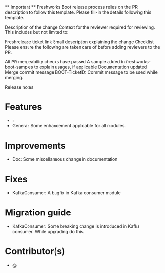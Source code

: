 ** Important **
Freshworks Boot release process relies on the PR description to follow this template. Please fill-in the details following this template.

Description of the change
Context for the reviewer required for reviewing. This includes but not limited to:

Freshrelease ticket link
Small description explaining the change
Checklist
Please ensure the following are taken care of before adding reviewers to the PR.

 All PR mergeability checks have passed
 A sample added in freshworks-boot-samples to explain usages, if applicable
 Documentation updated
Merge commit message
BOOT-TicketID: Commit message to be used while merging.

Release notes
# Features
* <Module>: <Description>
* General: Some enhancement applicable for all modules.
  
# Improvements
* Doc: Some miscellaneous change in documentation
  
# Fixes
* KafkaConsumer: A bugfix in Kafka-consumer module

# Migration guide
* KafkaConsumer: Some breaking change is introduced in Kafka consumer. While upgrading do this.

# Contributor(s)
* @<githubID>
